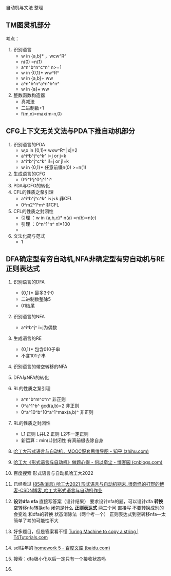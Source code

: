 自动机与文法 整理

## TM图灵机部分

考点：

1. 识别语言
   - w in {a,b}*  ，wcw^R^  
   - n(0) =n(1) 
   - a^n^b^n^c^n^  n>=1
   - w in {0,1}* ww^R^  
   - w in {a,b}+ ww
   - a^n^b^n^a^n^b^n^
   - w in {a}+ ww
2. 整数函数构造器
   - 真减法
   - 二进制数+1
   - f(m,n)=max(m-n,0)

## CFG上下文无关文法与PDA下推自动机部分

1. 识别语言的PDA
   - w,x in {0,1}*  wxw^R^  |x|=2
   - a^i^b^j^c^k^  i=j or j=k  
   - a^i^b^j^c^k^  i!=j or j!=k  
   - w in {0,1}* 任意前缀n(0) >=n(1)
2. 生成语言的CFG
   - 0^i^1^j^0^j^1^i^
3. PDA与CFG的转化
4. CFL的性质之泵引理
   - a^i^b^j^c^k^  i<j<k 非CFL
   - 0^m2^1^m^  非CFL
5. CFL的性质之封闭性
   - 引理 ：w in {a,b,c}* n(a) =n(b)=n(c)
   - 引理 ：0^n^1^n^  n!=100
   - 
6. 文法化简与范式
   - 1

## DFA确定型有穷自动机,NFA非确定型有穷自动机与RE正则表达式

1. 识别语言的DFA
   - {0,1}*   最多3个0
   - 二进制数整除5
   - 01结尾
2. 识别语言的NFA
   - a^i^b^j^  i+j为偶数
3. 生成语言的RE
   - {0,1}*  包含010子串
   - 不含101子串
4. 识别语言的带空转移的NFA
5. DFA与NFA的转化
6. RL的性质之泵引理
   - a^n^b^m^c^n^  非正则
   - 0^a^1^b^  gcd(a,b)=2  非正则
   - 0^a^10^b^10^a^1^max(a,b)^   非正则
7. RL的性质之封闭性
   - L1 正则 L并L2 正则  L2不一定正则
   - 新运算：min(L)封闭性 有真前缀去除自身
8. [哈工大形式语言与自动机，MOOC配套思维导图 - 知乎 (zhihu.com)](https://zhuanlan.zhihu.com/p/370015453)
9. [哈工大《形式语言与自动机》做题心得 - 何以牵尘 - 博客园 (cnblogs.com)](https://www.cnblogs.com/kalesky/p/16219163.html)
10. 百度搜索  形式语言与自动机哈工大2022



1. 已经看过 [(85条消息) 哈工大2021 形式语言与自动机期末_很奇怪的打野的博客-CSDN博客_哈工大形式语言与自动机作业](https://blog.csdn.net/qq_45979209/article/details/116905053)
2. **设计dfa nfa**
   直接写答案（设计结果） 要求设计nfa的题，可以设计dfa
   **转换**
   空转移nfa转换dfa
   闭包是什么
   **正则表达式**
   两三个问 直接写 不要转换成别的 会变难
   和dfa的转换
   状态消除法（两个考一个）
   正则表达式到空转移nfa—太简单了考的可能性不大
3. 好多题目，但是答案看不懂 [Turing Machine to copy a string | T4Tutorials.com](https://t4tutorials.com/turing-machine-to-copy-a-string/)
4. sdl往年的 [homework 5 - 百度文库 (baidu.com)](https://wenku.baidu.com/view/12211ed1195f312b3169a540.html)
5. 搜索：dfa极小化以后一定只有一个接收状态吗
6. 

